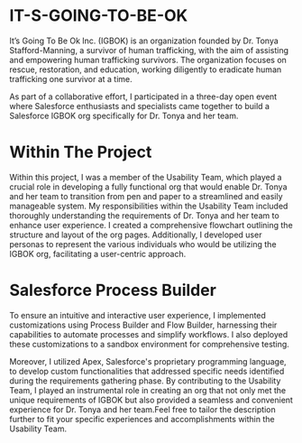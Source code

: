 # IT-S-GOING-TO-BE-OK

It’s Going To Be Ok Inc. (IGBOK) is an organization founded by Dr. Tonya Stafford-Manning, a survivor of human trafficking, with the aim of assisting and empowering human trafficking survivors. The organization focuses on rescue, restoration, and education, working diligently to eradicate human trafficking one survivor at a time.

As part of a collaborative effort, I participated in a three-day open event where Salesforce enthusiasts and specialists came together to build a Salesforce IGBOK org specifically for Dr. Tonya and her team.

# Within The Project
Within this project, I was a member of the Usability Team, which played a crucial role in developing a fully functional org that would enable Dr. Tonya and her team to transition from pen and paper to a streamlined and easily manageable system.
My responsibilities within the Usability Team included thoroughly understanding the requirements of Dr. Tonya and her team to enhance user experience. I created a comprehensive flowchart outlining the structure and layout of the org pages. Additionally, I developed user personas to represent the various individuals who would be utilizing the IGBOK org, facilitating a user-centric approach.

# Salesforce Process Builder
To ensure an intuitive and interactive user experience, I implemented customizations using Process Builder and Flow Builder, harnessing their capabilities to automate processes and simplify workflows. I also deployed these customizations to a sandbox environment for comprehensive testing.

Moreover, I utilized Apex, Salesforce's proprietary programming language, to develop custom functionalities that addressed specific needs identified during the requirements gathering phase.
By contributing to the Usability Team, I played an instrumental role in creating an org that not only met the unique requirements of IGBOK but also provided a seamless and convenient experience for Dr. Tonya and her team.Feel free to tailor the description further to fit your specific experiences and accomplishments within the Usability Team.

